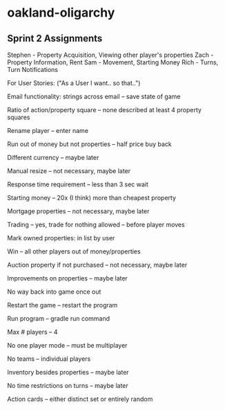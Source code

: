 # oakland-oligarchy


## Sprint 2 Assignments
Stephen - Property Acquisition, Viewing other player's properties
Zach - Property Information, Rent
Sam - Movement, Starting Money
Rich - Turns, Turn Notifications


For User Stories: ("As a User I want.. so that..") 

Email functionality: strings across email – save state of game 

Ratio of action/property square – none described at least 4 property squares

Rename player – enter name 

Run out of money but not properties – half price buy back 

Different currency – maybe later 

Manual resize – not necessary, maybe later 

Response time requirement – less than 3 sec wait 

Starting money – 20x (I think) more than cheapest property

Mortgage properties – not necessary, maybe later

Trading – yes, trade for nothing allowed – before player moves

Mark owned properties: in list by user 

Win – all other players out of money/properties

Auction property if not purchased – not necessary, maybe later

Improvements on properties – maybe later

No way back into game once out

Restart the game – restart the program 

Run program – gradle run command

Max # players – 4

No one player mode – must be multiplayer 

No teams – individual players

Inventory besides properties – maybe later

No time restrictions on turns – maybe later

Action cards – either distinct set or entirely random 

